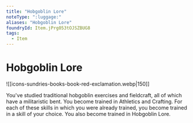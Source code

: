 ```yaml
---
title: "Hobgoblin Lore"
noteType: ":luggage:"
aliases: "Hobgoblin Lore"
foundryId: Item.jPrg053tOJSZBUG8
tags:
  - Item
---
```


# Hobgoblin Lore
![[icons-sundries-books-book-red-exclamation.webp|150]]

You've studied traditional hobgoblin exercises and fieldcraft, all of which have a militaristic bent. You become trained in Athletics and Crafting. For each of these skills in which you were already trained, you become trained in a skill of your choice. You also become trained in Hobgoblin Lore.
